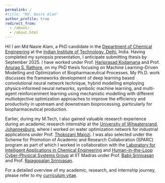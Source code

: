 ```yaml
---
permalink: /
#title: "Md. Nasre Alam"
author_profile: true
redirect_from: 
  - /about/
  - /about.html
---
```


Hi! I am Md Nasre Alam, a PhD candidate in the [Department of Chemical Engineering](https://chemical.iitd.ac.in/) at the [Indian Institute of Technology, Delhi](https://home.iitd.ac.in/), India. Having completed my synopsis presentation, I anticipate submitting thesis by September 2025. I have worked under Prof. [Hariprasad Kodamana](https://web.iitd.ac.in/~kodamana/index.html) and Prof. [Anurag S. Rathore](https://www.biotechcmz.com/), on my PhD thesis focusing on Machine Learning-Driven Modelling and Optimization of Biopharmaceutical Processes. My Ph.D. work discusses the frameworks development of deep learning based convolutional neural network technique, hybrid modelling employing physics‐informed neural networks, symbolic machine learning, and multi-agent reinforcenment learning using mechanistic modelling with different multiobjective optimization approaches to improve the efficiency and productivity in upstream and downstream bioprocessing, particularly for biopharmaceutical production. 

Earlier, during my M.Tech, I also gained valuable research experience during an academic research internship at the [University of Witwatersrand, Johannesburg](https://www.wits.ac.za/), where I worked on water optimization network for industrial applications under Prof. [Thokozani Majozi](https://www.wits.ac.za/about-wits/office-of-the-vice-chancellor/faculty-deans/thokozani-majozi/). I was also selected under the Scheme for Promotion of Academic and Research Collaboration (SPARC) program as part of which I worked in collaboration with the [Laboratory for Intelligent Applications in Chemical Engineering](https://home.iitm.ac.in/raj/) and [Human-in-the-Loop Cyber-Physical Systems Group](https://home.iitm.ac.in/babji.srinivasan/index.html) at IIT Madras under Prof. [Babji Srinivasan](https://home.iitm.ac.in/babji.srinivasan/index.html) and Prof. [Rajagopalan Srinivasan](https://home.iitm.ac.in/raj/index.html).

For a detailed overview of my academic, research, and internship journey, please refer to my [curriculum vitae](https://drive.google.com/file/d/1alwsz1Tfbd3Qq8oehHx4H3kqmAMd0cT8/view?usp=drive_link).



